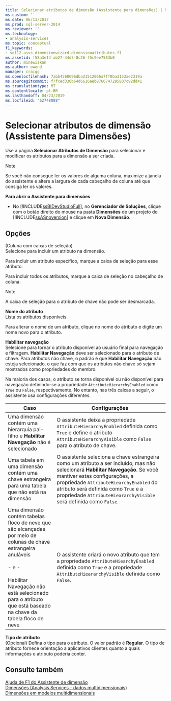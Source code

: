 ```yaml
---
title: Selecionar atributos de dimensão (Assistente para dimensões) | Microsoft Docs
ms.custom: ''
ms.date: 06/13/2017
ms.prod: sql-server-2014
ms.reviewer: ''
ms.technology:
- analysis-services
ms.topic: conceptual
f1_keywords:
- sql12.asvs.dimensionwizard.dimensionattributes.f1
ms.assetid: f58a3e14-ab27-44d3-8c26-f5c9ee7583b0
author: minewiskan
ms.author: owend
manager: craigg
ms.openlocfilehash: 7abb4560696dba21512066a7ff0ba3153ae2319a
ms.sourcegitcommit: f7fced330b64d6616aeb8766747295807c92dd41
ms.translationtype: MT
ms.contentlocale: pt-BR
ms.lasthandoff: 04/23/2019
ms.locfileid: "62748088"
---
```

# <a name="select-dimension-attributes-dimension-wizard"></a>Selecionar atributos de dimensão (Assistente para Dimensões)
  Use a página **Selecionar Atributos de Dimensão** para selecionar e modificar os atributos para a dimensão a ser criada.  
  
> [!NOTE]  
>  Se você não consegue ler os valores de alguma coluna, maximize a janela do assistente e altere a largura de cada cabeçalho de coluna até que consiga ler os valores.  
  
 **Para abrir o Assistente para dimensões**  
  
-   No [!INCLUDE[ssBIDevStudioFull](../includes/ssbidevstudiofull-md.md)], no **Gerenciador de Soluções**, clique com o botão direito do mouse na pasta **Dimensões** de um projeto do [!INCLUDE[ssASnoversion](../includes/ssasnoversion-md.md)] e clique em **Nova Dimensão**.  
  
## <a name="options"></a>Opções  
 (Coluna com caixas de seleção)  
 Selecione para incluir um atributo na dimensão.  
  
 Para incluir um atributo específico, marque a caixa de seleção para esse atributo.  
  
 Para incluir todos os atributos, marque a caixa de seleção no cabeçalho de coluna.  
  
> [!NOTE]  
>  A caixa de seleção para o atributo de chave não pode ser desmarcada.  
  
 **Nome do atributo**  
 Lista os atributos disponíveis.  
  
 Para alterar o nome de um atributo, clique no nome do atributo e digite um nome novo para o atributo.  
  
 **Habilitar navegação**  
 Selecione para tornar o atributo disponível ao usuário final para navegação e filtragem. **Habilitar Navegação** deve ser selecionado para o atributo de chave. Para atributos não chave, o padrão é que **Habilitar Navegação** não esteja selecionado, o que faz com que os atributos não chave só sejam mostrados como propriedades do membro.  
  
 Na maioria dos casos, o atributo se torna disponível ou não disponível para navegação definindo-se a propriedade `AttributeHierarchyEnabled` como `True` ou `False`, respectivamente. No entanto, nas três caixas a seguir, o assistente usa configurações diferentes.  
  
|Caso|Configurações|  
|----------|--------------|  
|Uma dimensão contém uma hierarquia pai-filho e **Habilitar Navegação** não é selecionado|O assistente deixa a propriedade `AttributeHierarchyEnabled` definida como `True` e define o atributo `AttributeHierarchyVisible` como `False` para o atributo de chave.|  
|Uma tabela em uma dimensão contém uma chave estrangeira para uma tabela que não está na dimensão|O assistente seleciona a chave estrangeira como um atributo a ser incluído, mas não selecionará **Habilitar Navegação**. Se você mantiver estas configurações, a propriedade `AttributeHiearchyEnabled` do atributo será definida como `True` e a propriedade `AttributeHieararchyVisible` será definida como `False`.|  
|Uma dimensão contém tabelas floco de neve que são alcançadas por meio de colunas de chave estrangeira anuláveis<br /><br /> - e -<br /><br /> Habilitar Navegação não está selecionado para o atributo que está baseado na chave da tabela floco de neve|O assistente criará o novo atributo que tem a propriedade `AttributeHiearchyEnabled` definida como `True` e a propriedade `AttributeHieararchyVisible` definida como `False`.|  
  
 **Tipo de atributo**  
 (Opcional) Defina o tipo para o atributo. O valor padrão é **Regular**. O tipo de atributo fornece orientação a aplicativos clientes quanto a quais informações o atributo poderia conter.  
  
## <a name="see-also"></a>Consulte também  
 [Ajuda de F1 do Assistente de dimensão](dimension-wizard-f1-help.md)   
 [Dimensões &#40;Analysis Services - dados multidimensionais&#41;](multidimensional-models-olap-logical-dimension-objects/dimensions-analysis-services-multidimensional-data.md)   
 [Dimensões em modelos multidimensionais](multidimensional-models/dimensions-in-multidimensional-models.md)  
  
  
